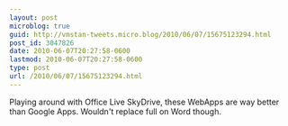 ```yaml
---
layout: post
microblog: true
guid: http://vmstan-tweets.micro.blog/2010/06/07/15675123294.html
post_id: 3047826
date: 2010-06-07T20:27:58-0600
lastmod: 2010-06-07T20:27:58-0600
type: post
url: /2010/06/07/15675123294.html
---
```

Playing around with Office Live SkyDrive, these WebApps are way better than Google Apps. Wouldn't replace full on Word though.
